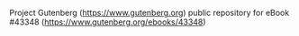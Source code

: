 Project Gutenberg (https://www.gutenberg.org) public repository for eBook #43348 (https://www.gutenberg.org/ebooks/43348)
